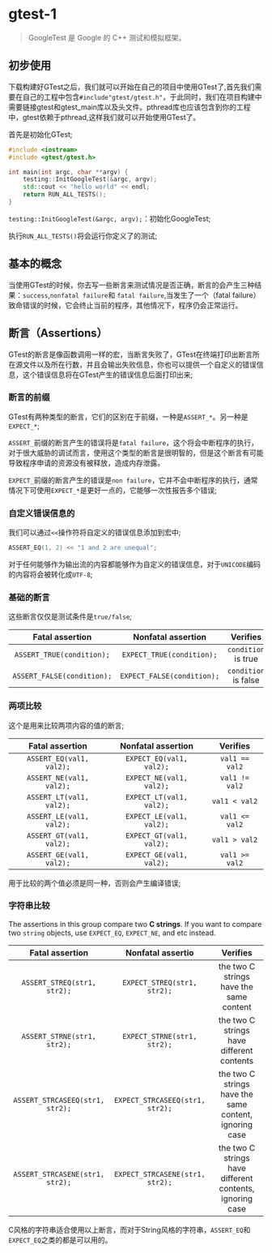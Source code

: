 # gtest-1

> GoogleTest 是 Google 的 C++ 测试和模拟框架。

## 初步使用



下载构建好GTest之后，我们就可以开始在自己的项目中使用GTest了,首先我们需要在自己的工程中包含`#include"gtest/gtest.h"`，于此同时，我们在项目构建中需要链接gtest和gtest_main库以及头文件。pthread库也应该包含到你的工程中，gtest依赖于pthread,这样我们就可以开始使用GTest了。

首先是初始化GTest;

```cpp
#include <iostream>
#include <gtest/gtest.h>

int main(int argc, char **argv) {
    testing::InitGoogleTest(&argc, argv);
    std::cout << "hello world" << endl;
    return RUN_ALL_TESTS();
}
```

`testing::InitGoogleTest(&argc, argv);`：初始化GoogleTest;

执行`RUN_ALL_TESTS()`将会运行你定义了的测试;

## 基本的概念

当使用GTest的时候，你去写一些断言来测试情况是否正确，断言的会产生三种结果：`success`,`nonfatal failure`和 `fatal failure`,当发生了一个（fatal failure）致命错误的时候，它会终止当前的程序，其他情况下，程序仍会正常运行。

## 断言（Assertions）

GTest的断言是像函数调用一样的宏，当断言失败了，GTest在终端打印出断言所在源文件以及所在行数，并且会输出失败信息，你也可以提供一个自定义的错误信息，这个错误信息将在GTest产生的错误信息后面打印出来;

### 断言的前缀

GTest有两种类型的断言，它们的区别在于前缀，一种是`ASSERT_*`。另一种是`EXPECT_*`;

`ASSERT_`前缀的断言产生的错误将是`fatal failure`，这个将会中断程序的执行，对于很大威胁的调试而言，使用这个类型的断言是很明智的，但是这个断言有可能导致程序申请的资源没有被释放，造成内存泄露。

`EXPECT_`前缀的断言产生的错误是`non failure`，它并不会中断程序的执行，通常情况下可使用`EXPECT_*`是更好一点的，它能够一次性报告多个错误;


### 自定义错误信息的

我们可以通过`<<`操作符将自定义的错误信息添加到宏中;

```cpp
ASSERT_EQ(1, 2) << "1 and 2 are unequal";
```

对于任何能够作为输出流的内容都能够作为自定义的错误信息，对于`UNICODE`编码的内容将会被转化成`UTF-8`;

### 基础的断言

这些断言仅仅是测试条件是`true/false`;

|      Fatal assertion       |     Nonfatal assertion     |       Verifies       |
| :------------------------: | :------------------------: | :------------------: |
| `ASSERT_TRUE(condition);`  | `EXPECT_TRUE(condition);`  | `condition` is true  |
| `ASSERT_FALSE(condition);` | `EXPECT_FALSE(condition);` | `condition` is false |

### 两项比较

这个是用来比较两项内容的值的断言;

|     Fatal assertion      |    Nonfatal assertion    |    Verifies    |
| :----------------------: | :----------------------: | :------------: |
| `ASSERT_EQ(val1, val2);` | `EXPECT_EQ(val1, val2);` | `val1 == val2` |
| `ASSERT_NE(val1, val2);` | `EXPECT_NE(val1, val2);` | `val1 != val2` |
| `ASSERT_LT(val1, val2);` | `EXPECT_LT(val1, val2);` | `val1 < val2`  |
| `ASSERT_LE(val1, val2);` | `EXPECT_LE(val1, val2);` | `val1 <= val2` |
| `ASSERT_GT(val1, val2);` | `EXPECT_GT(val1, val2);` | `val1 > val2`  |
| `ASSERT_GE(val1, val2);` | `EXPECT_GE(val1, val2);` | `val1 >= val2` |

用于比较的两个值必须是同一种，否则会产生编译错误;

### 字符串比较

The assertions in this group compare two **C strings**. If you want to compare
two `string` objects, use `EXPECT_EQ`, `EXPECT_NE`, and etc instead.

|         Fatal assertion         |        Nonfatal assertio        |                         Verifies                         |
| :-----------------------------: | :-----------------------------: | :------------------------------------------------------: |
|   `ASSERT_STREQ(str1, str2);`   |   `EXPECT_STREQ(str1, str2);`   |         the two C strings have the same content          |
|   `ASSERT_STRNE(str1, str2);`   |   `EXPECT_STRNE(str1, str2);`   |        the two C strings have different contents         |
| `ASSERT_STRCASEEQ(str1, str2);` | `EXPECT_STRCASEEQ(str1, str2);` |  the two C strings have the same content, ignoring case  |
| `ASSERT_STRCASENE(str1, str2);` | `EXPECT_STRCASENE(str1, str2);` | the two C strings have different contents, ignoring case |

C风格的字符串适合使用以上断言，而对于String风格的字符串，`ASSERT_EQ`和`EXPECT_EQ`之类的都是可以用的。